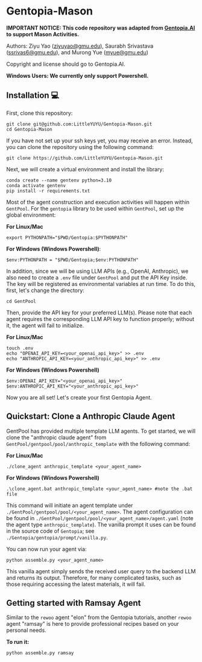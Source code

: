 # Gentopia-Mason

**IMPORTANT NOTICE: This code repository was adapted from [Gentopia.AI](https://github.com/Gentopia-AI) to support Mason Activities.** 

Authors: Ziyu Yao (ziyuyao@gmu.edu), Saurabh Srivastava (ssrivas6@gmu.edu), and Murong Yue (myue@gmu.edu)

Copyright and license should go to Gentopia.AI.

**Windows Users: We currently only support Powershell.**

## Installation 💻
First, clone this repository:
```
git clone git@github.com:LittleYUYU/Gentopia-Mason.git
cd Gentopia-Mason
```
If you have not set up your ssh keys yet, you may receive an error. Instead, you can clone the repository using the following command:
```
git clone https://github.com/LittleYUYU/Gentopia-Mason.git
```

Next, we will create a virtual environment and install the library:
```
conda create --name gentenv python=3.10
conda activate gentenv
pip install -r requirements.txt
```

Most of the agent construction and execution activities will happen within `GentPool`. For the `gentopia` library to be used within `GentPool`, set up the global environment:

**For Linux/Mac**
```
export PYTHONPATH="$PWD/Gentopia:$PYTHONPATH"
```
**For Windows (Windows Powershell)**: 
```
$env:PYTHONPATH = "$PWD/Gentopia;$env:PYTHONPATH"
```

In addition, since we will be using LLM APIs (e.g., OpenAI, Anthropic), we also need to create a `.env` file under `GentPool` and put the API Key inside. The key will be registered as environmental variables at run time. To do this,
first, let's change the directory:
```
cd GentPool
```

Then, provide the API key for your preferred LLM(s). Please note that each agent requires the corresponding LLM API key to function properly; without it, the agent will fail to initialize.

**For Linux/Mac**
```
touch .env
echo "OPENAI_API_KEY=<your_openai_api_key>" >> .env
echo "ANTHROPIC_API_KEY=<your_anthropic_api_key>" >> .env
```

**For Windows (Windows Powershell)**
```
$env:OPENAI_API_KEY="<your_openai_api_key>"
$env:ANTHROPIC_API_KEY="<your_anthropic_api_key>"
```
Now you are all set! Let's create your first Gentopia Agent.


## Quickstart: Clone a Anthropic Claude Agent
GentPool has provided multiple template LLM agents. To get started, we will clone the "anthropic claude agent" from `GentPool/gentpool/pool/anthropic_template` with the following command:

**For Linux/Mac**
```
./clone_agent anthropic_template <your_agent_name> 
```

**For Windows (Windows Powershell)**
```
.\clone_agent.bat anthropic_template <your_agent_name> #note the .bat file 
```

This command will initiate an agent template under `./GentPool/gentpool/pool/<your_agent_name>`. The agent configuration can be found in `./GentPool/gentpool/pool/<your_agent_name>/agent.yaml` (note the agent type `anthropic_template`). The vanilla prompt it uses can be found in the source code of `Gentopia`; see `./Gentopia/gentopia/prompt/vanilla.py`.

You can now run your agent via:
```
python assemble.py <your_agent_name>
```
This vanilla agent simply sends the received user query to the backend LLM and returns its output. Therefore, for many complicated tasks, such as those requiring accessing the latest materials, it will fail. 

## Getting started with Ramsay Agent
Similar to the `rewoo` agent "elon" from the Gentopia tutorials, another `rewoo` agent "ramsay" is here to provide professional recipes based on your personal needs.

**To run it:**
```
python assemble.py ramsay
```
